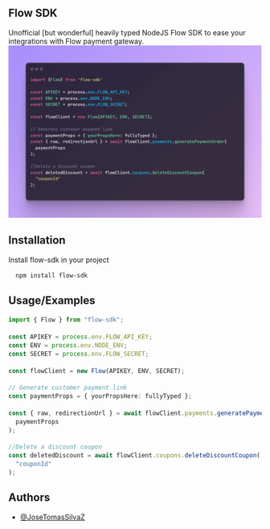 ## Flow SDK

Unofficial [but wonderful] heavily typed NodeJS Flow SDK to ease your integrations with Flow payment gateway.
![alt text](flow-sdk.png)

## Installation

Install flow-sdk in your project

```bash
  npm install flow-sdk
```

## Usage/Examples

```typescript
import { Flow } from "flow-sdk";

const APIKEY = process.env.FLOW_API_KEY;
const ENV = process.env.NODE_ENV;
const SECRET = process.env.FLOW_SECRET;

const flowClient = new Flow(APIKEY, ENV, SECRET);

// Generate customer payment link
const paymentProps = { yourPropsHere: fullyTyped };

const { raw, redirectionUrl } = await flowClient.payments.generatePaymentOrder(
  paymentProps
);

//Delete a discount coupon
const deletedDiscount = await flowClient.coupons.deleteDiscountCoupon(
  "couponId"
);
```

## Authors

- [@JoseTomasSilvaZ](https://www.github.com/JoseTomasSilvaZ)
